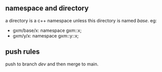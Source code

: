 <!-- # GXM is a game framework. -->

## namespace and directory
a directory is a c++ namespace unless this directory is named *base*.
eg:
- gxm/base/x: namespace gxm::x;
- gxm/y/x: namespace gxm::y::x;

## push rules
push to branch *dev* and then merge to main. 
